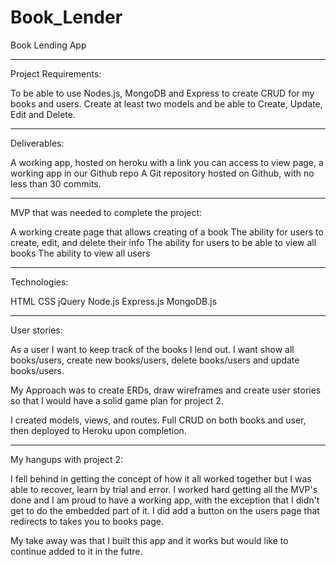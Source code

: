 # Book_Lender

Book Lending App

___

Project Requirements:

To be able to use Nodes.js, MongoDB and Express to create CRUD for my books and users. Create at least two models and be able to Create, Update, Edit and Delete.

___

Deliverables:

A working app, hosted on heroku with a link you can access to view page, a working app in our Github repo
A Git repository hosted on Github, with no less than 30 commits.

___

MVP that was needed to complete the project:

A working create page that allows creating of a book
The ability for users to create, edit, and delete their info
The ability for users to be able to view all books
The ability to view all users

___

Technologies:

HTML
CSS
jQuery
Node.js
Express.js
MongoDB.js

___

User stories:

As a user I want to keep track of the books I lend out. I want show all books/users, create new books/users, delete books/users and update books/users.

My Approach was to create ERDs, draw wireframes and create user stories so that I would have a solid game plan for project 2.

I created models, views, and routes. Full CRUD on both books and user, then deployed to Heroku upon completion.

___

My hangups with project 2:

I fell behind in getting the concept of how it all worked together but I was able to recover, learn by trial and error. I worked hard getting all the MVP's
done and I am proud to have a working app, with the exception that I didn't get to do the embedded part of it. I did add a button on the users page that redirects to takes you to books page.

My take away was that I built this app and it works but would like to continue added to it in the futre.

